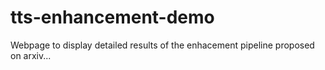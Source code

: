 # tts-enhancement-demo
Webpage to display detailed results of the enhacement pipeline proposed on arxiv...
